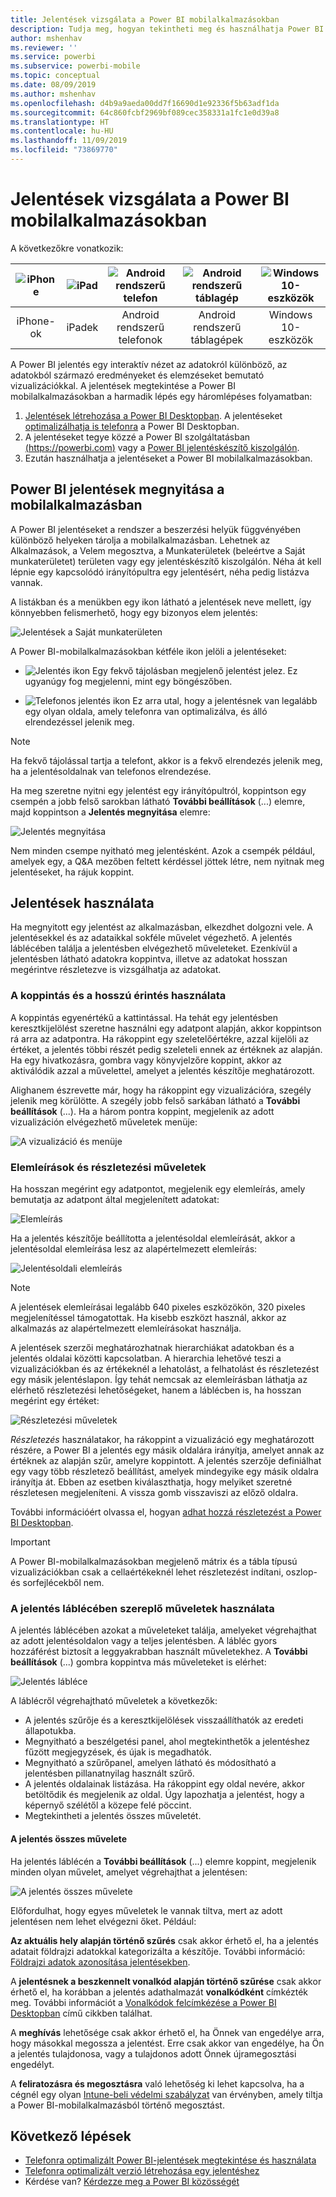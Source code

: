 ```yaml
---
title: Jelentések vizsgálata a Power BI mobilalkalmazásokban
description: Tudja meg, hogyan tekintheti meg és használhatja Power BI mobilalkalmazásokban a jelentéseket a telefonján vagy a táblagépén. A jelentéseket a Power BI szolgáltatásban vagy a Power BI Desktopban hozza létre, majd használhatja azokat a mobilalkalmazásokban.
author: mshenhav
ms.reviewer: ''
ms.service: powerbi
ms.subservice: powerbi-mobile
ms.topic: conceptual
ms.date: 08/09/2019
ms.author: mshenhav
ms.openlocfilehash: d4b9a9aeda00dd7f16690d1e92336f5b63adf1da
ms.sourcegitcommit: 64c860fcbf2969bf089cec358331a1fc1e0d39a8
ms.translationtype: HT
ms.contentlocale: hu-HU
ms.lasthandoff: 11/09/2019
ms.locfileid: "73869770"
---
```

# <a name="explore-reports-in-the-power-bi-mobile-apps"></a>Jelentések vizsgálata a Power BI mobilalkalmazásokban
A következőkre vonatkozik:

| ![iPhone](././media/mobile-reports-in-the-mobile-apps/ios-logo-40-px.png) | ![iPad](././media/mobile-reports-in-the-mobile-apps/ios-logo-40-px.png) | ![Android rendszerű telefon](././media/mobile-reports-in-the-mobile-apps/android-logo-40-px.png) | ![Android rendszerű táblagép](././media/mobile-reports-in-the-mobile-apps/android-logo-40-px.png) | ![Windows 10-eszközök](./media/mobile-reports-in-the-mobile-apps/win-10-logo-40-px.png) |
|:---: |:---: |:---: |:---: |:---: |
| iPhone-ok |iPadek |Android rendszerű telefonok |Android rendszerű táblagépek |Windows 10-eszközök |

A Power BI jelentés egy interaktív nézet az adatokról különböző, az adatokból származó eredményeket és elemzéseket bemutató vizualizációkkal. A jelentések megtekintése a Power BI mobilalkalmazásokban a harmadik lépés egy háromlépéses folyamatban:

1. [Jelentések létrehozása a Power BI Desktopban](../../desktop-report-view.md). A jelentéseket [optimalizálhatja is telefonra](mobile-apps-view-phone-report.md) a Power BI Desktopban.
2. A jelentéseket tegye közzé a Power BI szolgáltatásban [(https://powerbi.com)](https://powerbi.com) vagy a [Power BI jelentéskészítő kiszolgálón](../../report-server/get-started.md).  
3. Ezután használhatja a jelentéseket a Power BI mobilalkalmazásokban.

## <a name="open-a-power-bi-report-in-the-mobile-app"></a>Power BI jelentések megnyitása a mobilalkalmazásban
A Power BI jelentéseket a rendszer a beszerzési helyük függvényében különböző helyeken tárolja a mobilalkalmazásban. Lehetnek az Alkalmazások, a Velem megosztva, a Munkaterületek (beleértve a Saját munkaterületet) területen vagy egy jelentéskészítő kiszolgálón. Néha át kell lépnie egy kapcsolódó irányítópultra egy jelentésért, néha pedig listázva vannak.

A listákban és a menükben egy ikon látható a jelentések neve mellett, így könnyebben felismerhető, hogy egy bizonyos elem jelentés:

![Jelentések a Saját munkaterületen](./media/mobile-reports-in-the-mobile-apps/reports-my-workspace.png)

A Power BI-mobilalkalmazásokban kétféle ikon jelöli a jelentéseket:

* ![Jelentés ikon](./media/mobile-reports-in-the-mobile-apps/report-default-icon.png) Egy fekvő tájolásban megjelenő jelentést jelez. Ez ugyanúgy fog megjelenni, mint egy böngészőben.

* ![Telefonos jelentés ikon](./media/mobile-reports-in-the-mobile-apps/report-phone-icon.png) Ez arra utal, hogy a jelentésnek van legalább egy olyan oldala, amely telefonra van optimalizálva, és álló elrendezéssel jelenik meg.

> [!NOTE]
> Ha fekvő tájolással tartja a telefont, akkor is a fekvő elrendezés jelenik meg, ha a jelentésoldalnak van telefonos elrendezése.

Ha meg szeretne nyitni egy jelentést egy irányítópultról, koppintson egy csempén a jobb felső sarokban látható **További beállítások** (...) elemre, majd koppintson a **Jelentés megnyitása** elemre:
  
  ![Jelentés megnyitása](./media/mobile-reports-in-the-mobile-apps/power-bi-android-open-report-tile.png)
  
  Nem minden csempe nyitható meg jelentésként. Azok a csempék például, amelyek egy, a Q&A mezőben feltett kérdéssel jöttek létre, nem nyitnak meg jelentéseket, ha rájuk koppint.
  
## <a name="interact-with-reports"></a>Jelentések használata
Ha megnyitott egy jelentést az alkalmazásban, elkezdhet dolgozni vele. A jelentésekkel és az adataikkal sokféle művelet végezhető. A jelentés láblécében találja a jelentésben elvégezhető műveleteket. Ezenkívül a jelentésben látható adatokra koppintva, illetve az adatokat hosszan megérintve részletezve is vizsgálhatja az adatokat.

### <a name="using-tap-and-long-tap"></a>A koppintás és a hosszú érintés használata
A koppintás egyenértékű a kattintással. Ha tehát egy jelentésben keresztkijelölést szeretne használni egy adatpont alapján, akkor koppintson rá arra az adatpontra.
Ha rákoppint egy szeletelőértékre, azzal kijelöli az értéket, a jelentés többi részét pedig szeleteli ennek az értéknek az alapján.
Ha egy hivatkozásra, gombra vagy könyvjelzőre koppint, akkor az aktiválódik azzal a művelettel, amelyet a jelentés készítője meghatározott.

Alighanem észrevette már, hogy ha rákoppint egy vizualizációra, szegély jelenik meg körülötte. A szegély jobb felső sarkában látható a **További beállítások** (...). Ha a három pontra koppint, megjelenik az adott vizualizáción elvégezhető műveletek menüje:

![A vizualizáció és menüje](./media/mobile-reports-in-the-mobile-apps/report-visual-menu.png)

### <a name="tooltip-and-drill-actions"></a>Elemleírások és részletezési műveletek

Ha hosszan megérint egy adatpontot, megjelenik egy elemleírás, amely bemutatja az adatpont által megjelenített adatokat:

![Elemleírás](./media/mobile-reports-in-the-mobile-apps/report-tooltip.png)

Ha a jelentés készítője beállította a jelentésoldal elemleírását, akkor a jelentésoldal elemleírása lesz az alapértelmezett elemleírás:

![Jelentésoldali elemleírás](./media/mobile-reports-in-the-mobile-apps/report-page-tooltip.png)

> [!NOTE]
> A jelentések elemleírásai legalább 640 pixeles eszközökön, 320 pixeles megjelenítéssel támogatottak. Ha kisebb eszközt használ, akkor az alkalmazás az alapértelmezett elemleírásokat használja.

A jelentések szerzői meghatározhatnak hierarchiákat adatokban és a jelentés oldalai közötti kapcsolatban. A hierarchia lehetővé teszi a vizualizációkban és az értékeknél a lehatolást, a felhatolást és részletezést egy másik jelentéslapon. Így tehát nemcsak az elemleírásban láthatja az elérhető részletezési lehetőségeket, hanem a láblécben is, ha hosszan megérint egy értéket:

![Részletezési műveletek](./media/mobile-reports-in-the-mobile-apps/report-drill-actions.png)


*Részletezés* használatakor, ha rákoppint a vizualizáció egy meghatározott részére, a Power BI a jelentés egy másik oldalára irányítja, amelyet annak az értéknek az alapján szűr, amelyre koppintott. A jelentés szerzője definiálhat egy vagy több részletező beállítást, amelyek mindegyike egy másik oldalra irányítja át. Ebben az esetben kiválaszthatja, hogy melyiket szeretné részletesen megjeleníteni. A vissza gomb visszaviszi az előző oldalra.


További információért olvassa el, hogyan [adhat hozzá részletezést a Power BI Desktopban](../../desktop-drillthrough.md).
   
   > [!IMPORTANT]
   > A Power BI-mobilalkalmazásokban megjelenő mátrix és a tábla típusú vizualizációkban csak a cellaértékeknél lehet részletezést indítani, oszlop- és sorfejlécekből nem.
   
   
   
### <a name="using-the-actions-in-the-report-footer"></a>A jelentés láblécében szereplő műveletek használata
A jelentés láblécében azokat a műveleteket találja, amelyeket végrehajthat az adott jelentésoldalon vagy a teljes jelentésben. A lábléc gyors hozzáférést biztosít a leggyakrabban használt műveletekhez. A **További beállítások** (...) gombra koppintva más műveleteket is elérhet:

![Jelentés lábléce](./media/mobile-reports-in-the-mobile-apps/report-footer.png)

A láblécről végrehajtható műveletek a következők:
- A jelentés szűrője és a keresztkijelölések visszaállíthatók az eredeti állapotukba.
- Megnyitható a beszélgetési panel, ahol megtekinthetők a jelentéshez fűzött megjegyzések, és újak is megadhatók.
- Megnyitható a szűrőpanel, amelyen látható és módosítható a jelentésben pillanatnyilag használt szűrő.
- A jelentés oldalainak listázása. Ha rákoppint egy oldal nevére, akkor betöltődik és megjelenik az oldal.
Úgy lapozhatja a jelentést, hogy a képernyő szélétől a közepe felé pöccint.
- Megtekintheti a jelentés összes műveletét.

#### <a name="all-report-actions"></a>A jelentés összes művelete
Ha jelentés láblécén a **További beállítások** (...) elemre koppint, megjelenik minden olyan művelet, amelyet végrehajthat a jelentésen:


![A jelentés összes művelete](./media/mobile-reports-in-the-mobile-apps/report-all-actions.png)

Előfordulhat, hogy egyes műveletek le vannak tiltva, mert az adott jelentésen nem lehet elvégezni őket.
Például:

**Az aktuális hely alapján történő szűrés** csak akkor érhető el, ha a jelentés adatait földrajzi adatokkal kategorizálta a készítője. További információ: [Földrajzi adatok azonosítása jelentésekben](https://docs.microsoft.com/power-bi/desktop-mobile-geofiltering).

A **jelentésnek a beszkennelt vonalkód alapján történő szűrése** csak akkor érhető el, ha korábban a jelentés adathalmazát **vonalkódként** címkézték meg. További információt a [Vonalkódok felcímkézése a Power BI Desktopban](https://docs.microsoft.com/power-bi/desktop-mobile-barcodes) című cikkben találhat.

A **meghívás** lehetősége csak akkor érhető el, ha Önnek van engedélye arra, hogy másokkal megossza a jelentést. Erre csak akkor van engedélye, ha Ön a jelentés tulajdonosa, vagy a tulajdonos adott Önnek újramegosztási engedélyt.

A **feliratozásra és megosztásra** való lehetőség ki lehet kapcsolva, ha a cégnél egy olyan [Intune-beli védelmi szabályzat](https://docs.microsoft.com/intune/app-protection-policies) van érvényben, amely tiltja a Power BI-mobilalkalmazásból történő megosztást.

## <a name="next-steps"></a>Következő lépések
* [Telefonra optimalizált Power BI-jelentések megtekintése és használata](mobile-apps-view-phone-report.md)
* [Telefonra optimalizált verzió létrehozása egy jelentéshez](../../desktop-create-phone-report.md)
* Kérdése van? [Kérdezze meg a Power BI közösségét](https://community.powerbi.com/)

